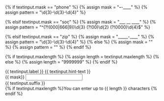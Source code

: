 {% if textinput.mask == "phone" %}
 {% assign mask = "___-___-____" %}
 {% assign pattern = "\d{3}-\d{3}-\d{4}" %}

{% elsif textinput.mask == "soc" %}
 {% assign mask = "___ __ ____" %}
 {% assign pattern = "^(?!(000|666|9))\d{3} (?!00)\d{2} (?!0000)\d{4}$" %}

{% elsif textinput.mask == "zip" %}
 {% assign mask = "_____-____" %}
 {% assign pattern = "\d{3}-\d{3}-\d{4}" %}
{% else %}
  {% assign mask = "" %}
  {% assign pattern = "" %}
{% endif %}

{% if textinput.maxlength %}
  {% assign length = textinput.maxlength %}
{% else %}
  {% assign length = "9999999" %}
{% endif %}

<div class="usa-character-count">
    <label class="usa-label" for="with-hint-input">{{ textinput.label }}</label>
    <span id="with-hint-input-hint" class="usa-hint"
      >{{ textinput.hint-text }}</span>
    <div class="usa-input-group">
    <div class="usa-input-prefix" aria-hidden="true">
      <i class="fa-duotone fa-solid fa-{{ textinput.prefix }}"></i>
    </div>
    <span class="usa-input-mask--content" aria-hidden="true" id="hint">{{ mask}}</span>
    <input
      class="usa-input usa-character-count__field usa-input usa-masked"
      id="with-hint-input"
      maxlength="{{ length }}"
      name="with-hint-input"
      pattern="{{ pattern }}"
      data-mask="{{ mask}}"
      data-placeholder="{{ mask}}"
      aria-describedby="with-hint-input-info with-hint-input-hint"
    />
    <div class="usa-input-suffix" aria-hidden="true">{{ textinput.suffix }}</div>
    </div>
  {% if textinput.maxlength %}<span id="with-hint-input-info" class="usa-character-count__message"
    >You can enter up to {{ length }} characters</span
  >
  {% endif %}
  
</div>